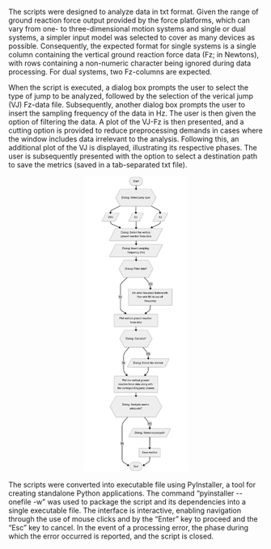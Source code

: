 The scripts were designed to analyze data in txt format. Given the range of ground reaction force output provided by the force platforms, which can vary from one- to three-dimensional motion systems and single or dual systems, a simpler input model was selected to cover as many devices as possible. Consequently, the expected format for single systems is a single column containing the vertical ground reaction force data (Fz; in Newtons), with rows containing a non-numeric character being ignored during data processing. For dual systems, two Fz-columns are expected.

When the script is executed, a dialog box prompts the user to select the type of jump to be analyzed, followed by the selection of the verical jump (VJ) Fz-data file. Subsequently, another dialog box prompts the user to insert the sampling frequency of the data in Hz. The user is then given the option of filtering the data. A plot of the VJ-Fz is then presented, and a cutting option is provided to reduce preprocessing demands in cases where the window includes data irrelevant to the analysis. Following this, an additional plot of the VJ is displayed, illustrating its respective phases. The user is subsequently presented with the option to select a destination path to save the metrics (saved in a tab-separated txt file).

<div align="center">
  <img src="workflow.png" alt="Script workflow" style="width:40%;">
</div>

The scripts were converted into executable file using PyInstaller, a tool for creating standalone Python applications. The command “pyinstaller --onefile -w” was used to package the script and its dependencies into a single executable file. The interface is interactive, enabling navigation through the use of mouse clicks and by the “Enter” key to proceed and the “Esc” key to cancel. In the event of a processing error, the phase during which the error occurred is reported, and the script is closed.
